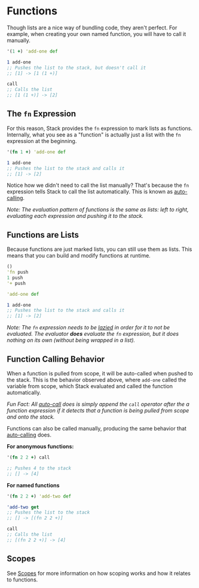 # Functions

Though lists are a nice way of bundling code, they aren't perfect. For example, when creating your own named function, you will have to call it manually.

```clojure
'(1 +) 'add-one def

1 add-one
;; Pushes the list to the stack, but doesn't call it
;; [1] -> [1 (1 +)]

call
;; Calls the list
;; [1 (1 +)] -> [2]
```

## The `fn` Expression

For this reason, Stack provides the `fn` expression to mark lists as functions. Internally, what you see as a "function" is actually just a list with the `fn` expression at the beginning.

```clojure
'(fn 1 +) 'add-one def

1 add-one
;; Pushes the list to the stack and calls it
;; [1] -> [2]
```

Notice how we didn't need to call the list manually? That's because the `fn` expression tells Stack to call the list automatically. This is known as [auto-calling](/glossary.html#auto-calling).

*Note: The evaluation pattern of functions is the same as lists: left to right, evaluating each expression and pushing it to the stack.*

## Functions are Lists

Because functions are just marked lists, you can still use them as lists. This means that you can build and modify functions at runtime.

```clojure
()
'fn push
1 push
'+ push

'add-one def

1 add-one
;; Pushes the list to the stack and calls it
;; [1] -> [2]
```

*Note: The `fn` expression needs to be [lazied](/glossary.html#laziness) in order for it to not be evaluated. The evaluator **does** evaluate the `fn` expression, but it does nothing on its own (without being wrapped in a list).*

## Function Calling Behavior

When a function is pulled from scope, it will be auto-called when pushed to the stack. This is the behavior observed above, where `add-one` called the variable from scope, which Stack evaluated and called the function automatically.

*Fun Fact: All [auto-call](/glossary.html#auto-calling) does is simply append the `call` operator after the a function expression if it detects that a function is being pulled from scope and onto the stack.*

Functions can also be called manually, producing the same behavior that [auto-calling](/glossary.html#auto-calling) does.

**For anonymous functions:**
```clojure
'(fn 2 2 +) call

;; Pushes 4 to the stack
;; [] -> [4]
```

**For named functions**
```clojure
'(fn 2 2 +) 'add-two def

'add-two get
;; Pushes the list to the stack
;; [] -> [(fn 2 2 +)]

call
;; Calls the list
;; [(fn 2 2 +)] -> [4]
```

## Scopes

See [Scopes](/introduction/scopes.html) for more information on how scoping works and how it relates to functions.